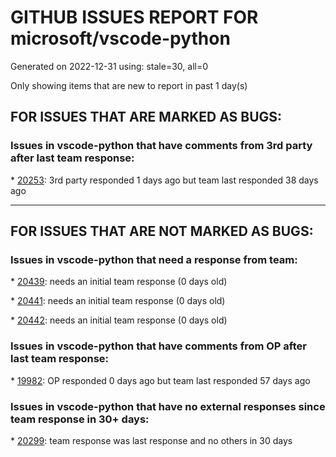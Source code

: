 
# GITHUB ISSUES REPORT FOR microsoft/vscode-python


Generated on 2022-12-31 using: stale=30, all=0


Only showing items that are new to report in past 1 day(s)


## FOR ISSUES THAT ARE MARKED AS BUGS:


### Issues in vscode-python that have comments from 3rd party after last team response:


\* [20253](https://github.com/microsoft/vscode-python/issues/20253 "With Python 3.11.0, PyInt_FromLong not found is spammed in terminal"): 3rd party responded 1 days ago but team last responded 38 days ago

---

## FOR ISSUES THAT ARE NOT MARKED AS BUGS:


### Issues in vscode-python that need a response from team:


\* [20439](https://github.com/microsoft/vscode-python/issues/20439 "Show Definition Preview Hover doesn't pop up in some situation"): needs an initial team response (0 days old)

\* [20441](https://github.com/microsoft/vscode-python/issues/20441 "Debugging support lazy variables"): needs an initial team response (0 days old)

\* [20442](https://github.com/microsoft/vscode-python/issues/20442 "Linting(format)  not work in new project while it works in old project"): needs an initial team response (0 days old)

### Issues in vscode-python that have comments from OP after last team response:


\* [19982](https://github.com/microsoft/vscode-python/issues/19982 "Jupyter extension breaks code folding in ordinary python files"): OP responded 0 days ago but team last responded 57 days ago

### Issues in vscode-python that have no external responses since team response in 30+ days:


\* [20299](https://github.com/microsoft/vscode-python/issues/20299 "Python extension should not register 'python' debugger in web"): team response was last response and no others in 30 days
